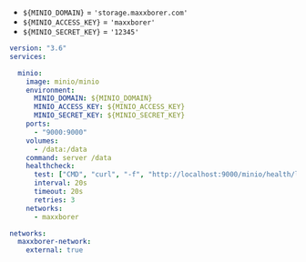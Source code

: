 - `${MINIO_DOMAIN}` = `'storage.maxxborer.com'`
- `${MINIO_ACCESS_KEY}` = `'maxxborer'`
- `${MINIO_SECRET_KEY}` = `'12345'`

```yaml
version: "3.6"
services:

  minio:
    image: minio/minio
    environment:
      MINIO_DOMAIN: ${MINIO_DOMAIN}
      MINIO_ACCESS_KEY: ${MINIO_ACCESS_KEY}
      MINIO_SECRET_KEY: ${MINIO_SECRET_KEY}
    ports:
      - "9000:9000"
    volumes:
      - /data:/data
    command: server /data
    healthcheck:
      test: ["CMD", "curl", "-f", "http://localhost:9000/minio/health/live"]
      interval: 20s
      timeout: 20s
      retries: 3
    networks:
      - maxxborer

networks:
  maxxborer-network:
    external: true

```

